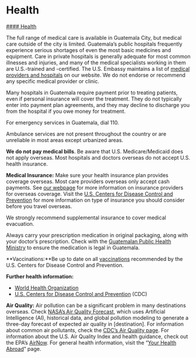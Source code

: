 # Health

[#### Health](javascript:void(0); "Health")

The full range of medical care is available in Guatemala City, but medical care outside of the city is limited. Guatemala’s public hospitals frequently experience serious shortages of even the most basic medicines and equipment. Care in private hospitals is generally adequate for most common illnesses and injuries, and many of the medical specialists working in them are U.S.-trained and -certified. The U.S. Embassy maintains a list of [medical providers and hospitals](https://mcas-proxyweb.mcas.ms/certificate-checker?login=false&originalUrl=https%3A%2F%2Fgcc02.safelinks.protection.outlook.com.mcas.ms%2F%3Furl%3Dhttps%253A%252F%252Fgt.usembassy.gov%252Fmedical%252F%26data%3D05%257C01%257CSimmonsSL%2540state.gov%257Cc1f4c2feae124b182b9708dbc67a12ff%257C66cf50745afe48d1a691a12b2121f44b%257C0%257C0%257C638321999823527559%257CUnknown%257CTWFpbGZsb3d8eyJWIjoiMC4wLjAwMDAiLCJQIjoiV2luMzIiLCJBTiI6Ik1haWwiLCJXVCI6Mn0%253D%257C3000%257C%257C%257C%26sdata%3DRKatPwqvGAXkMHQjVGK%252BrLRxGkSf4%252FLdZRktWH2BDRQ%253D%26reserved%3D0%26McasTsid%3D20893&McasCSRF=2053b7c40a7f4bc1de1908cc50a74a6f7a048c537a2a6c8db8270c09db099235) on our website. We do not endorse or recommend any specific medical provider or clinic.

Many hospitals in Guatemala require payment prior to treating patients, even if personal insurance will cover the treatment. They do not typically enter into payment plan agreements, and they may decline to discharge you from the hospital if you owe money for treatment.

For emergency services in Guatemala, dial 110.

Ambulance services are not present throughout the country or are unreliable in most areas except urbanized areas.

**We do not pay medical bills**. Be aware that U.S. Medicare/Medicaid does not apply overseas. Most hospitals and doctors overseas do not accept U.S. health insurance.

**Medical Insurance:** Make sure your health insurance plan provides coverage overseas. Most care providers overseas only accept cash payments. See [our webpage](https://mcas-proxyweb.mcas.ms/certificate-checker?login=false&originalUrl=https%3A%2F%2Ftravel.state.gov.mcas.ms%2Fcontent%2Ftravel%2Fen%2Finternational-travel%2Fbefore-you-go%2Fyour-health-abroad%2Finsurance-providers-overseas.html%3FMcasTsid%3D20893&McasCSRF=2053b7c40a7f4bc1de1908cc50a74a6f7a048c537a2a6c8db8270c09db099235) for more information on insurance providers for overseas coverage. Visit the [U.S. Centers for Disease Control and Prevention](https://mcas-proxyweb.mcas.ms/certificate-checker?login=false&originalUrl=https%3A%2F%2Ftravel.state.gov.mcas.ms%2Fcontent%2Ftravel%2Fen%2Finternational-travel%2FInternational-Travel-Country-Information-Pages%2FGuatemala.html%3FMcasTsid%3D20893%23ExternalPopup&McasCSRF=2053b7c40a7f4bc1de1908cc50a74a6f7a048c537a2a6c8db8270c09db099235) for more information on type of insurance you should consider before you travel overseas.

We strongly recommend supplemental insurance to cover medical evacuation.

Always carry your prescription medication in original packaging, along with your doctor’s prescription. Check with the [Guatemalan Public Health Ministry](https://mcas-proxyweb.mcas.ms/certificate-checker?login=false&originalUrl=https%3A%2F%2Fgcc02.safelinks.protection.outlook.com.mcas.ms%2F%3Furl%3Dhttps%253A%252F%252Fwww.mspas.gob.gt%252F%26data%3D05%257C01%257CSimmonsSL%2540state.gov%257Cc1f4c2feae124b182b9708dbc67a12ff%257C66cf50745afe48d1a691a12b2121f44b%257C0%257C0%257C638321999823527559%257CUnknown%257CTWFpbGZsb3d8eyJWIjoiMC4wLjAwMDAiLCJQIjoiV2luMzIiLCJBTiI6Ik1haWwiLCJXVCI6Mn0%253D%257C3000%257C%257C%257C%26sdata%3DK2QaiwWpm2gSkX0Vy4qz6zrJYxzb1CjHgSe55EH5tPY%253D%26reserved%3D0%26McasTsid%3D20893&McasCSRF=2053b7c40a7f4bc1de1908cc50a74a6f7a048c537a2a6c8db8270c09db099235) to ensure the medication is legal in Guatemala.

**Vaccinations:**Be up to date on all [vaccinations](https://mcas-proxyweb.mcas.ms/certificate-checker?login=false&originalUrl=https%3A%2F%2Fwww.cdc.gov.mcas.ms%2Fvaccines%2Findex.html%3FMcasTsid%3D20893&McasCSRF=2053b7c40a7f4bc1de1908cc50a74a6f7a048c537a2a6c8db8270c09db099235) recommended by the U.S. Centers for Disease Control and Prevention.

**Further health information:**

* [World Health Organization](https://mcas-proxyweb.mcas.ms/certificate-checker?login=false&originalUrl=https%3A%2F%2Fgcc02.safelinks.protection.outlook.com.mcas.ms%2F%3Furl%3Dhttps%253A%252F%252Fwww.who.int%252F%26data%3D05%257C01%257CSimmonsSL%2540state.gov%257Cc1f4c2feae124b182b9708dbc67a12ff%257C66cf50745afe48d1a691a12b2121f44b%257C0%257C0%257C638321999823527559%257CUnknown%257CTWFpbGZsb3d8eyJWIjoiMC4wLjAwMDAiLCJQIjoiV2luMzIiLCJBTiI6Ik1haWwiLCJXVCI6Mn0%253D%257C3000%257C%257C%257C%26sdata%3DisMvBqyqqJtzeJZiG0s6PbBVEcsD7oujV6Aat%252BaxfTE%253D%26reserved%3D0%26McasTsid%3D20893&McasCSRF=2053b7c40a7f4bc1de1908cc50a74a6f7a048c537a2a6c8db8270c09db099235)
* [U.S. Centers for Disease Control and Prevention](https://mcas-proxyweb.mcas.ms/certificate-checker?login=false&originalUrl=https%3A%2F%2Fwww.cdc.gov.mcas.ms%2F%3FMcasTsid%3D20893&McasCSRF=2053b7c40a7f4bc1de1908cc50a74a6f7a048c537a2a6c8db8270c09db099235) (CDC)

**Air Quality:** Air pollution can be a significant problem in many destinations overseas. Check [NASA’s Air Quality Forecast](https://aeronet.gsfc.nasa.gov/new_web/aqforecast), which uses Artificial Intelligence (AI), historical data, and global pollution modeling to generate a three-day forecast of expected air quality in [destination]. For information about common air pollutants, check the [CDC’s Air Quality page](https://www.cdc.gov/air-quality/pollutants/). For information about the U.S. Air Quality Index and health guidance, check out the EPA’s [AirNow](https://www.airnow.gov/aqi/aqi-basics/). For general health information, visit the “[Your Health Abroad](https://travel.state.gov/content/travel/en/international-travel/before-you-go/your-health-abroad.html)” page.